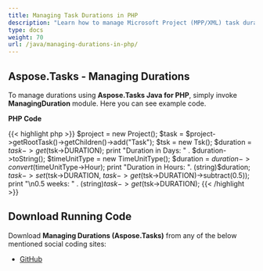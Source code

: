 ```yaml
---
title: Managing Task Durations in PHP
description: "Learn how to manage Microsoft Project (MPP/XML) task durations using Aspose.Tasks Java for PHP."
type: docs
weight: 70
url: /java/managing-durations-in-php/
---
```


## **Aspose.Tasks - Managing Durations**
To manage durations using **Aspose.Tasks Java for PHP**, simply invoke **ManagingDuration** module. Here you can see example code.

**PHP Code**

{{< highlight php >}}
$project = new Project();
$task = $project->getRootTask()->getChildren()->add("Task");
$tsk = new Tsk();
$duration = $task->get($tsk->DURATION);
print "Duration in Days: " . $duration->toString();
$timeUnitType = new TimeUnitType();
$duration = $duration->convert($timeUnitType->Hour);
print "Duration in Hours: ". (string)$duration;
$task->set($tsk->DURATION, $task->get($tsk->DURATION)->subtract(0.5));
print "\n0.5 weeks: " . (string)$task->get($tsk->DURATION);
{{< /highlight >}}

## **Download Running Code**
Download **Managing Durations (Aspose.Tasks)** from any of the below mentioned social coding sites:

- [GitHub](https://github.com/aspose-tasks/Aspose.Tasks-for-Java/blob/master/Plugins/Aspose_Tasks_Java_for_PHP/src/aspose/tasks/WorkingWithTasks/ManagingDuration.php)
